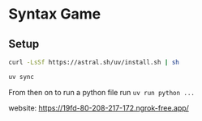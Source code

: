 # Syntax Game

## Setup

```bash
curl -LsSf https://astral.sh/uv/install.sh | sh

uv sync
```

From then on to run a python file run `uv run python ...`


website: https://19fd-80-208-217-172.ngrok-free.app/